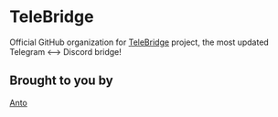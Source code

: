 # TeleBridge

Official GitHub organization for [TeleBridge](https://github.com/TeleBridge/TeleBridge) project, the most updated Telegram <--> Discord bridge!

## Brought to you by

[Anto](https://antogamer.it)
